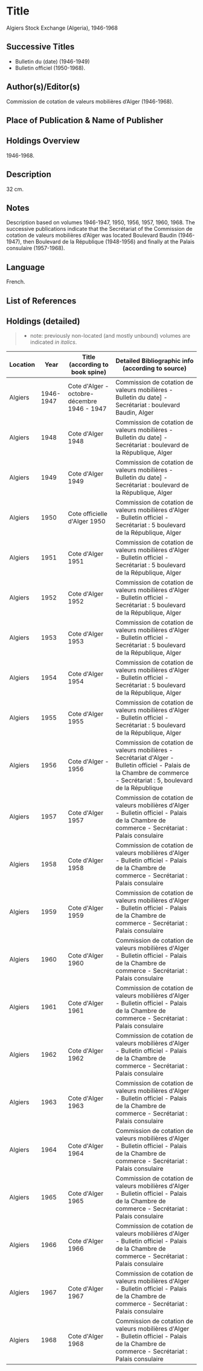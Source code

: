 # Title
Algiers Stock Exchange (Algeria), 1946-1968

## Successive Titles
* Bulletin du (date) (1946-1949)
* Bulletin officiel (1950-1968). 

## Author(s)/Editor(s)
Commission de cotation de valeurs mobilières d’Alger (1946-1968).

## Place of Publication & Name of Publisher
[Algiers]: [s.n.].

## Holdings Overview
1946-1968.

## Description
32 cm.

## Notes
Description based on volumes 1946-1947, 1950, 1956, 1957, 1960, 1968. The successive publications indicate that the Secrétariat of the Commission de cotation de valeurs mobilières d’Alger was located Boulevard Baudin (1946-1947), then Boulevard de la République (1948-1956) and finally at the Palais consulaire (1957-1968). 

## Language
French.

## List of References

## Holdings (detailed)

> * note: previously non-located (and mostly unbound) volumes are indicated *in italics*.

| Location | Year      | Title (according to book spine)             | Detailed Bibliographic info (according to source)                                                                                                                       |
|----------|-----------|---------------------------------------------|-------------------------------------------------------------------------------------------------------------------------------------------------------------------------|
| Algiers  | 1946-1947 | Cote d'Alger - octobre-décembre 1946 - 1947 | Commission de cotation de valeurs mobilières - Bulletin du date] - Secrétariat : boulevard Baudin, Alger                                                                |
| Algiers  | 1948      | Cote d'Alger 1948                           | Commission de cotation de valeurs mobilières - Bulletin du date] - Secrétariat : boulevard de la République, Alger                                                      |
| Algiers  | 1949      | Cote d'Alger 1949                           | Commission de cotation de valeurs mobilières - Bulletin du date] - Secrétariat : boulevard de la République, Alger                                                      |
| Algiers  | 1950      | Cote officielle d'Alger 1950                | Commission de cotation de valeurs mobilières d'Alger - Bulletin officiel - Secrétariat : 5 boulevard de la République, Alger                                            |
| Algiers  | 1951      | Cote d'Alger 1951                           | Commission de cotation de valeurs mobilières d'Alger - Bulletin officiel - Secrétariat : 5 boulevard de la République, Alger                                            |
| Algiers  | 1952      | Cote d'Alger 1952                           | Commission de cotation de valeurs mobilières d'Alger - Bulletin officiel - Secrétariat : 5 boulevard de la République, Alger                                            |
| Algiers  | 1953      | Cote d'Alger 1953                           | Commission de cotation de valeurs mobilières d'Alger - Bulletin officiel - Secrétariat : 5 boulevard de la République, Alger                                            |
| Algiers  | 1954      | Cote d'Alger 1954                           | Commission de cotation de valeurs mobilières d'Alger - Bulletin officiel - Secrétariat : 5 boulevard de la République, Alger                                            |
| Algiers  | 1955      | Cote d'Alger 1955                           | Commission de cotation de valeurs mobilières d'Alger - Bulletin officiel - Secrétariat : 5 boulevard de la République, Alger                                            |
| Algiers  | 1956      | Cote d'Alger - 1956                         | Commission de cotation de valeurs mobilières - Secrétariat d'Alger - Bulletin officiel - Palais de la Chambre de commerce - Secrétariat : 5, boulevard de la République |
| Algiers  | 1957      | Cote d'Alger 1957                           | Commission de cotation de valeurs mobilières d'Alger - Bulletin officiel - Palais de la Chambre de commerce - Secrétariat : Palais consulaire                           |
| Algiers  | 1958      | Cote d'Alger 1958                           | Commission de cotation de valeurs mobilières d'Alger - Bulletin officiel - Palais de la Chambre de commerce - Secrétariat : Palais consulaire                           |
| Algiers  | 1959      | Cote d'Alger 1959                           | Commission de cotation de valeurs mobilières d'Alger - Bulletin officiel - Palais de la Chambre de commerce - Secrétariat : Palais consulaire                           |
| Algiers  | 1960      | Cote d'Alger 1960                           | Commission de cotation de valeurs mobilières d'Alger - Bulletin officiel - Palais de la Chambre de commerce - Secrétariat : Palais consulaire                           |
| Algiers  | 1961      | Cote d'Alger 1961                           | Commission de cotation de valeurs mobilières d'Alger - Bulletin officiel - Palais de la Chambre de commerce - Secrétariat : Palais consulaire                           |
| Algiers  | 1962      | Cote d'Alger 1962                           | Commission de cotation de valeurs mobilières d'Alger - Bulletin officiel - Palais de la Chambre de commerce - Secrétariat : Palais consulaire                           |
| Algiers  | 1963      | Cote d'Alger 1963                           | Commission de cotation de valeurs mobilières d'Alger - Bulletin officiel - Palais de la Chambre de commerce - Secrétariat : Palais consulaire                           |
| Algiers  | 1964      | Cote d'Alger 1964                           | Commission de cotation de valeurs mobilières d'Alger - Bulletin officiel - Palais de la Chambre de commerce - Secrétariat : Palais consulaire                           |
| Algiers  | 1965      | Cote d'Alger 1965                           | Commission de cotation de valeurs mobilières d'Alger - Bulletin officiel - Palais de la Chambre de commerce - Secrétariat : Palais consulaire                           |
| Algiers  | 1966      | Cote d'Alger 1966                           | Commission de cotation de valeurs mobilières d'Alger - Bulletin officiel - Palais de la Chambre de commerce - Secrétariat : Palais consulaire                           |
| Algiers  | 1967      | Cote d'Alger 1967                           | Commission de cotation de valeurs mobilières d'Alger - Bulletin officiel - Palais de la Chambre de commerce - Secrétariat : Palais consulaire                           |
| Algiers  | 1968      | Cote d'Alger 1968                           | Commission de cotation de valeurs mobilières d'Alger - Bulletin officiel - Palais de la Chambre de commerce - Secrétariat : Palais consulaire                           |
